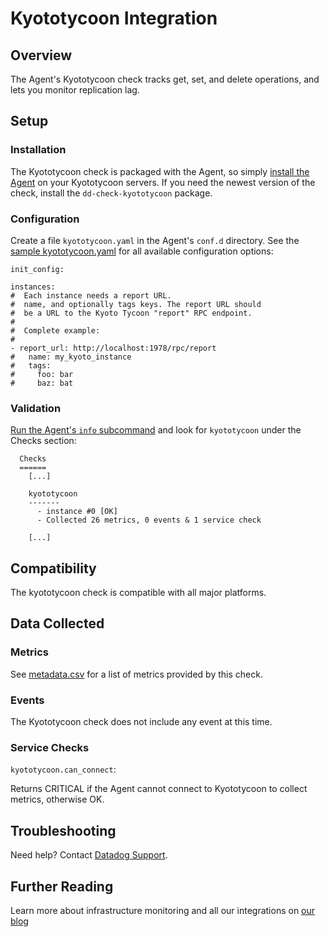 # Kyototycoon Integration

## Overview

The Agent's Kyototycoon check tracks get, set, and delete operations, and lets you monitor replication lag.

## Setup
### Installation

The Kyototycoon check is packaged with the Agent, so simply [install the Agent](https://app.datadoghq.com/account/settings#agent) on your Kyototycoon servers. If you need the newest version of the check, install the `dd-check-kyototycoon` package.

### Configuration

Create a file `kyototycoon.yaml` in the Agent's `conf.d` directory. See the [sample kyototycoon.yaml](https://github.com/DataDog/integrations-core/blob/master/kyototycoon/conf.yaml.example) for all available configuration options:

```
init_config:

instances:
#  Each instance needs a report URL. 
#  name, and optionally tags keys. The report URL should
#  be a URL to the Kyoto Tycoon "report" RPC endpoint.
#
#  Complete example:
#
- report_url: http://localhost:1978/rpc/report
#   name: my_kyoto_instance
#   tags:
#     foo: bar
#     baz: bat
```

### Validation

[Run the Agent's `info` subcommand](https://docs.datadoghq.com/agent/faq/agent-status-and-information/) and look for `kyototycoon` under the Checks section:

```
  Checks
  ======
    [...]

    kyototycoon
    -------
      - instance #0 [OK]
      - Collected 26 metrics, 0 events & 1 service check

    [...]
```

## Compatibility

The kyototycoon check is compatible with all major platforms.

## Data Collected
### Metrics

See [metadata.csv](https://github.com/DataDog/integrations-core/blob/master/kyototycoon/metadata.csv) for a list of metrics provided by this check.

### Events
The Kyototycoon check does not include any event at this time.

### Service Checks

`kyototycoon.can_connect`:

Returns CRITICAL if the Agent cannot connect to Kyototycoon to collect metrics, otherwise OK.

## Troubleshooting
Need help? Contact [Datadog Support](http://docs.datadoghq.com/help/).

## Further Reading
Learn more about infrastructure monitoring and all our integrations on [our blog](https://www.datadoghq.com/blog/)
